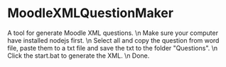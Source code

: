 # MoodleXMLQuestionMaker
A tool for generate Moodle XML questions. \n
Make sure your computer have installed nodejs first. \n
Select all and copy the question from word file, paste them to a txt file and save the txt to the folder "Questions". \n
Click the start.bat to generate the XML. \n
Done.
